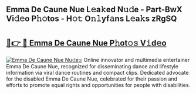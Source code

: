 ## Emma De Caune Nue L𝚎a𝚔ed N𝚞𝚍e - Part-BwX Vi𝚍𝚎o P𝚑𝚘tos - H𝚘𝚝 O𝚗𝚕yf𝚊ns L𝚎a𝚔s zRgSQ

# <h2><a href="http://kfadx8u.oniu.top/?m=Emma+De+Caune+Nue">🔗👉 🔴 Emma De Caune Nue P𝚑ot𝚘𝚜 V𝚒d𝚎o</a></h2>

[![Emma De Caune Nue Nu𝚍e𝚜](https://i.imgur.com/0qMVB7G.gif)](http://kfadx8u.oniu.top/?m=Emma+De+Caune+Nue)
Online innovator and multimedia entertainer Emma De Caune Nue, recognized for disseminating dance and lifestyle information via viral dance routines and compact clips. Dedicated advocate for the disabled Emma De Caune Nue, celebrated for their passion and efforts to promote equal rights and opportunities for people with disabilities.  
